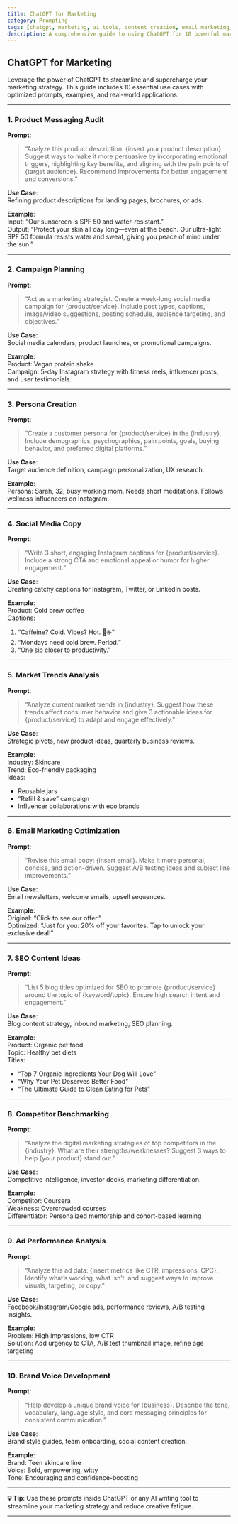 ```yaml
---
title: ChatGPT for Marketing
category: Prompting
tags: [chatgpt, marketing, ai tools, content creation, email marketing, seo, social media, branding]
description: A comprehensive guide to using ChatGPT for 10 powerful marketing tasks—from campaign planning to SEO content ideas—complete with optimized prompts, use cases, and real-world examples.
---
```


## ChatGPT for Marketing

Leverage the power of ChatGPT to streamline and supercharge your marketing strategy. This guide includes 10 essential use cases with optimized prompts, examples, and real-world applications.

---

### 1. **Product Messaging Audit**

**Prompt**:  
> “Analyze this product description: {insert your product description}. Suggest ways to make it more persuasive by incorporating emotional triggers, highlighting key benefits, and aligning with the pain points of {target audience}. Recommend improvements for better engagement and conversions.”

**Use Case**:  
Refining product descriptions for landing pages, brochures, or ads.

**Example**:  
Input: “Our sunscreen is SPF 50 and water-resistant.”  
Output: “Protect your skin all day long—even at the beach. Our ultra-light SPF 50 formula resists water and sweat, giving you peace of mind under the sun.”

---

### 2. **Campaign Planning**

**Prompt**:  
> “Act as a marketing strategist. Create a week-long social media campaign for {product/service}. Include post types, captions, image/video suggestions, posting schedule, audience targeting, and objectives.”

**Use Case**:  
Social media calendars, product launches, or promotional campaigns.

**Example**:  
Product: Vegan protein shake  
Campaign: 5-day Instagram strategy with fitness reels, influencer posts, and user testimonials.

---

### 3. **Persona Creation**

**Prompt**:  
> “Create a customer persona for {product/service} in the {industry}. Include demographics, psychographics, pain points, goals, buying behavior, and preferred digital platforms.”

**Use Case**:  
Target audience definition, campaign personalization, UX research.

**Example**:  
Persona: Sarah, 32, busy working mom. Needs short meditations. Follows wellness influencers on Instagram.

---

### 4. **Social Media Copy**

**Prompt**:  
> “Write 3 short, engaging Instagram captions for {product/service}. Include a strong CTA and emotional appeal or humor for higher engagement.”

**Use Case**:  
Creating catchy captions for Instagram, Twitter, or LinkedIn posts.

**Example**:  
Product: Cold brew coffee  
Captions:  
1. “Caffeine? Cold. Vibes? Hot. 🧊☕”  
2. “Mondays need cold brew. Period.”  
3. “One sip closer to productivity.”

---

### 5. **Market Trends Analysis**

**Prompt**:  
> “Analyze current market trends in {industry}. Suggest how these trends affect consumer behavior and give 3 actionable ideas for {product/service} to adapt and engage effectively.”

**Use Case**:  
Strategic pivots, new product ideas, quarterly business reviews.

**Example**:  
Industry: Skincare  
Trend: Eco-friendly packaging  
Ideas:  
- Reusable jars  
- “Refill & save” campaign  
- Influencer collaborations with eco brands

---

### 6. **Email Marketing Optimization**

**Prompt**:  
> “Revise this email copy: {insert email}. Make it more personal, concise, and action-driven. Suggest A/B testing ideas and subject line improvements.”

**Use Case**:  
Email newsletters, welcome emails, upsell sequences.

**Example**:  
Original: “Click to see our offer.”  
Optimized: “Just for you: 20% off your favorites. Tap to unlock your exclusive deal!”

---

### 7. **SEO Content Ideas**

**Prompt**:  
> “List 5 blog titles optimized for SEO to promote {product/service} around the topic of {keyword/topic}. Ensure high search intent and engagement.”

**Use Case**:  
Blog content strategy, inbound marketing, SEO planning.

**Example**:  
Product: Organic pet food  
Topic: Healthy pet diets  
Titles:  
- “Top 7 Organic Ingredients Your Dog Will Love”  
- “Why Your Pet Deserves Better Food”  
- “The Ultimate Guide to Clean Eating for Pets”

---

### 8. **Competitor Benchmarking**

**Prompt**:  
> “Analyze the digital marketing strategies of top competitors in the {industry}. What are their strengths/weaknesses? Suggest 3 ways to help {your product} stand out.”

**Use Case**:  
Competitive intelligence, investor decks, marketing differentiation.

**Example**:  
Competitor: Coursera  
Weakness: Overcrowded courses  
Differentiator: Personalized mentorship and cohort-based learning

---

### 9. **Ad Performance Analysis**

**Prompt**:  
> “Analyze this ad data: {insert metrics like CTR, impressions, CPC}. Identify what’s working, what isn’t, and suggest ways to improve visuals, targeting, or copy.”

**Use Case**:  
Facebook/Instagram/Google ads, performance reviews, A/B testing insights.

**Example**:  
Problem: High impressions, low CTR  
Solution: Add urgency to CTA, A/B test thumbnail image, refine age targeting

---

### 10. **Brand Voice Development**

**Prompt**:  
> “Help develop a unique brand voice for {business}. Describe the tone, vocabulary, language style, and core messaging principles for consistent communication.”

**Use Case**:  
Brand style guides, team onboarding, social content creation.

**Example**:  
Brand: Teen skincare line  
Voice: Bold, empowering, witty  
Tone: Encouraging and confidence-boosting

---

**💡 Tip**: Use these prompts inside ChatGPT or any AI writing tool to streamline your marketing strategy and reduce creative fatigue.

---